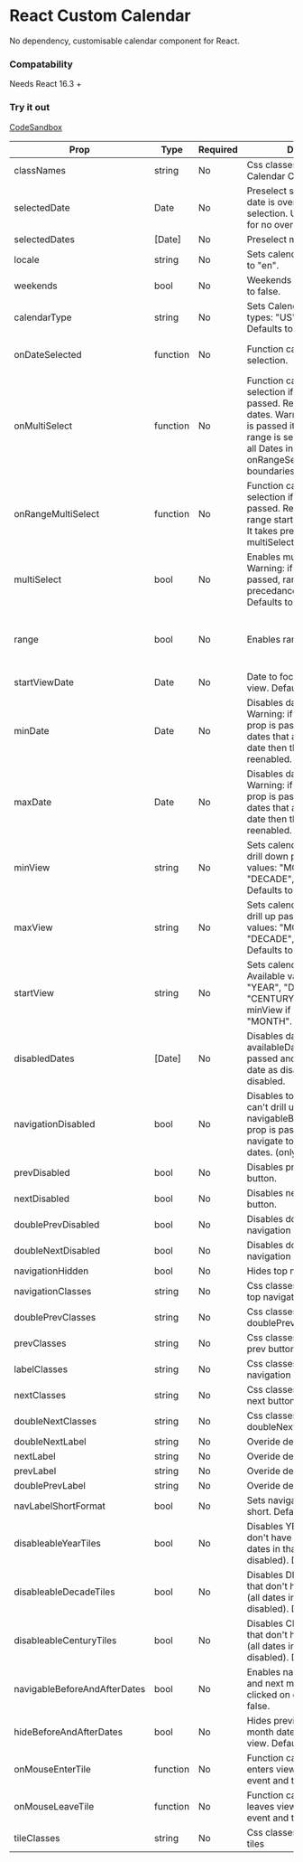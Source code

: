 # React Custom Calendar

No dependency, customisable calendar component for React.

### Compatability

Needs React 16.3 +

### Try it out

[CodeSandbox](https://codesandbox.io/s/github/KristijanJovanovski/react-custom-calendar)

| Prop                         | Type     | Required | Description                                                                                                                                                                                                                                                         | Example values                                                                                                      |
| ---------------------------- | -------- | -------- | ------------------------------------------------------------------------------------------------------------------------------------------------------------------------------------------------------------------------------------------------------------------- | ------------------------------------------------------------------------------------------------------------------- |
| classNames                   | string   | No       | Css classes to to be added to Calendar Component.                                                                                                                                                                                                                   | "class1 class2"                                                                                                     |
| selectedDate                 | Date     | No       | Preselect single date. Warning: date is overwritten on date selection. Use selected Dates for no overwriting.                                                                                                                                                       | new Date()                                                                                                          |
| selectedDates                | [Date]   | No       | Preselect many dates.                                                                                                                                                                                                                                               | [new Date(), new Date()]                                                                                            |
| locale                       | string   | No       | Sets calendar locale. Defaults to "en".                                                                                                                                                                                                                             | "mk"                                                                                                                |
| weekends                     | bool     | No       | Weekends are styled. Defaults to false.                                                                                                                                                                                                                             | true                                                                                                                |
| calendarType                 | string   | No       | Sets Calendar Type. Available types: "US", "ISO 8601". Defaults to "US".                                                                                                                                                                                            | "ISO 8601"                                                                                                          |
| onDateSelected               | function | No       | Function called on every date selection.                                                                                                                                                                                                                            | (date, selected) => { console.log(date,selected) }                                                                  |
| onMultiSelect                | function | No       | Function called on every date selection if multiSelect prop is passed. Returns Array of dates. Warning: If range prop is passed it is called when the range is selected and conatins all Dates in the range. Use onRangeSelect if only range boundaries are needed. | (dates) => { console.log(dates) }                                                                                   |
| onRangeMultiSelect           | function | No       | Function called on every date selection if range prop is passed. Returns Array of of range start and end. Warning: It takes precedance if multiSelect prop is passed.                                                                                               | (dates) => { console.log(dates) }                                                                                   |
| multiSelect                  | bool     | No       | Enables multi selection. Warning: if range prop is passed, range takes precedance over multiSelect. Defaults to false.                                                                                                                                              | true                                                                                                                | Warning: if range prop is passed, range takes precedance over multiSelect. |
| range                        | bool     | No       | Enables range selection                                                                                                                                                                                                                                             | Enables range selection. Warning: if multiSelect prop is passed, range takes precedance over it. Defaults to false. | true |
| startViewDate                | Date     | No       | Date to focus the calendar view. Defaults to new Date().                                                                                                                                                                                                            | new Date(2018,0,1)                                                                                                  |
| minDate                      | Date     | No       | Disables dates prior than it. Warning: if available dates prop is passed and contains dates that are before the min date then they will be reenabled.                                                                                                               | new Date()                                                                                                          |
| maxDate                      | Date     | No       | Disables dates latter than it. Warning: if available dates prop is passed and contains dates that are after the max date then they will be reenabled.                                                                                                               | new Date()                                                                                                          |
| minView                      | string   | No       | Sets calendar min view. Can't drill down past it. Available values: "MONTH", "YEAR", "DECADE", "CENTURY". Defaults to "MONTH".                                                                                                                                      | "YEAR"                                                                                                              |
| maxView                      | string   | No       | Sets calendar max view. Can't drill up past it. Available values: "MONTH", "YEAR", "DECADE", "CENTURY". Defaults to "CENTURY".                                                                                                                                      | "YEAR"                                                                                                              |
| startView                    | string   | No       | Sets calendar current view. Available values: "MONTH", "YEAR", "DECADE", "CENTURY". Defaults to minView if supplied else to "MONTH".                                                                                                                                | "YEAR"                                                                                                              |
| disabledDates                | [Date]   | No       | Disables dates. Warning: if availableDates props is passed and contains same date as disabledDates it will be disabled.                                                                                                                                             | new Date()                                                                                                          |
| navigationDisabled           | bool     | No       | Disables top navigation and can't drill up. Warning: if navigableBeforeAndAfterDates prop is passed user user can navigate to previous and latter dates. (only on MONTH View)                                                                                       | true                                                                                                                |
| prevDisabled                 | bool     | No       | Disables previuous navigation button.                                                                                                                                                                                                                               | true                                                                                                                |
| nextDisabled                 | bool     | No       | Disables next navigation button.                                                                                                                                                                                                                                    | true                                                                                                                |
| doublePrevDisabled           | bool     | No       | Disables double previuous navigation button.                                                                                                                                                                                                                        | true                                                                                                                |
| doubleNextDisabled           | bool     | No       | Disables double next navigation button.                                                                                                                                                                                                                             | true                                                                                                                |
| navigationHidden             | bool     | No       | Hides top navigaton.                                                                                                                                                                                                                                                | true                                                                                                                |
| navigationClasses            | string   | No       | Css classes to to be added to top navigation.                                                                                                                                                                                                                       | "class1 class2"                                                                                                     |
| doublePrevClasses            | string   | No       | Css classes to to be added to doublePrev button.                                                                                                                                                                                                                    | "class1 class2"                                                                                                     |
| prevClasses                  | string   | No       | Css classes to to be added to prev button.                                                                                                                                                                                                                          | "class1 class2"                                                                                                     |
| labelClasses                 | string   | No       | Css classes to to be added to navigation label.                                                                                                                                                                                                                     | "class1 class2"                                                                                                     |
| nextClasses                  | string   | No       | Css classes to to be added to next button.                                                                                                                                                                                                                          | "class1 class2"                                                                                                     |
| doubleNextClasses            | string   | No       | Css classes to to be added to doubleNext button.                                                                                                                                                                                                                    | "class1 class2"                                                                                                     |
| doubleNextLabel              | string   | No       | Overide default label                                                                                                                                                                                                                                               | ">>"                                                                                                                |
| nextLabel                    | string   | No       | Overide default label                                                                                                                                                                                                                                               | ">"                                                                                                                 |
| prevLabel                    | string   | No       | Overide default label                                                                                                                                                                                                                                               | "<"                                                                                                                 |
| doublePrevLabel              | string   | No       | Overide default label                                                                                                                                                                                                                                               | "<<"                                                                                                                |
| navLabelShortFormat          | bool     | No       | Sets navigation label format to short. Default: false                                                                                                                                                                                                               | true                                                                                                                |
| disableableYearTiles         | bool     | No       | Disables YEAR view tiles that don't have available dates (all dates in that year are disabled). Defaults to false.                                                                                                                                                  | true                                                                                                                |
| disableableDecadeTiles       | bool     | No       | Disables DECADE view tiles that don't have available dates (all dates in that decade are disabled). Defaults to false.                                                                                                                                              | true                                                                                                                |
| disableableCenturyTiles      | bool     | No       | Disables CENTURY view tiles that don't have available dates (all dates in that century are disabled). Defaults to false.                                                                                                                                            | true                                                                                                                |
| navigableBeforeAndAfterDates | bool     | No       | Enables navigation to previous and next month view when clicked on date. Defaults to false.                                                                                                                                                                         | true                                                                                                                |
| hideBeforeAndAfterDates      | bool     | No       | Hides previous and next month dates from current view. Defaults to false                                                                                                                                                                                            | true                                                                                                                |
| onMouseEnterTile             | function | No       | Function called when mouse enters view tile. Returns the event and the date of the tile.                                                                                                                                                                            | (e, date) => { consle.log(e,date) }                                                                                 |
| onMouseLeaveTile             | function | No       | Function called when mouse leaves view tile. Returns the event and the date of the tile.                                                                                                                                                                            | (e, date) => { consle.log(e,date) }                                                                                 |
| tileClasses                  | string   | No       | Css classes to be applied to tiles                                                                                                                                                                                                                                  | 'class1 class2'                                                                                                     |
